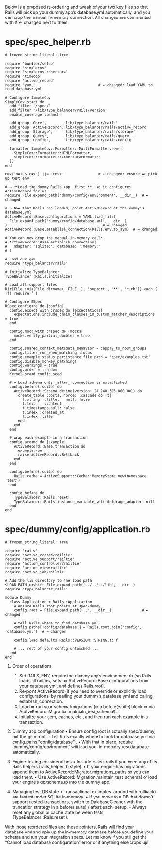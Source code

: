 Below is a proposed re‑ordering and tweak of your two key files so that Rails will pick up your dummy app’s database.yml automatically, and you can drop the manual in‑memory connection. All changes are commented with # ← changed next to them.

# spec/spec_helper.rb
```
# frozen_string_literal: true

require 'bundler/setup'
require 'simplecov'
require 'simplecov-cobertura'
require 'timecop'
require 'active_record'
require 'yaml'                             # ← changed: load YAML to read database.yml

# Configure SimpleCov
SimpleCov.start do
  add_filter '/spec/'
  add_filter '/lib/type_balancer/rails/version'
  enable_coverage :branch

  add_group 'Core',        'lib/type_balancer/rails'
  add_group 'ActiveRecord','lib/type_balancer/rails/active_record'
  add_group 'Storage',     'lib/type_balancer/rails/storage'
  add_group 'Query',       'lib/type_balancer/rails/query'
  add_group 'Config',      'lib/type_balancer/rails/config'

  formatter SimpleCov::Formatter::MultiFormatter.new([
    SimpleCov::Formatter::HTMLFormatter,
    SimpleCov::Formatter::CoberturaFormatter
  ])
end

ENV['RAILS_ENV'] ||= 'test'                # ← changed: ensure we pick up test env

# → **Load the dummy Rails app _first_**, so it configures ActiveRecord for us
require File.expand_path('dummy/config/environment', __dir__)  # ← changed

# → Now that Rails has loaded, point ActiveRecord at the dummy’s database.yml
ActiveRecord::Base.configurations = YAML.load_file(
  File.expand_path('dummy/config/database.yml', __dir__)
)                                            # ← changed
ActiveRecord::Base.establish_connection(Rails.env.to_sym)  # ← changed

# You can now drop the manual in‐memory call:
# ActiveRecord::Base.establish_connection(
#   adapter: 'sqlite3', database: ':memory:'
# )

# Load our gem
require 'type_balancer/rails'

# Initialize TypeBalancer
TypeBalancer::Rails.initialize!

# Load all support files
Dir[File.join(File.dirname(__FILE__), 'support', '**', '*.rb')].each { |f| require f }

# Configure RSpec
RSpec.configure do |config|
  config.expect_with :rspec do |expectations|
    expectations.include_chain_clauses_in_custom_matcher_descriptions = true
  end

  config.mock_with :rspec do |mocks|
    mocks.verify_partial_doubles = true
  end

  config.shared_context_metadata_behavior = :apply_to_host_groups
  config.filter_run_when_matching :focus
  config.example_status_persistence_file_path = 'spec/examples.txt'
  config.disable_monkey_patching!
  config.warnings = true
  config.order = :random
  Kernel.srand config.seed

  # → Load schema only _after_ connection is established
  config.before(:suite) do
    ActiveRecord::Schema.define(version: 20_240_315_000_001) do
      create_table :posts, force: :cascade do |t|
        t.string  :title,   null: false
        t.text    :content
        t.timestamps null: false
        t.index :created_at
        t.index :title
      end
    end
  end

  # wrap each example in a transaction
  config.around do |example|
    ActiveRecord::Base.transaction do
      example.run
      raise ActiveRecord::Rollback
    end
  end

  config.before(:suite) do
    Rails.cache = ActiveSupport::Cache::MemoryStore.new(namespace: 'test')
  end

  config.before do
    TypeBalancer::Rails.reset!
    TypeBalancer::Rails.instance_variable_set(:@storage_adapter, nil)
  end
end
```

# spec/dummy/config/application.rb
```
# frozen_string_literal: true

require 'rails'
require 'active_record/railtie'
require 'active_support/railtie'
require 'action_controller/railtie'
require 'action_view/railtie'
require 'active_job/railtie'

# Add the lib directory to the load path
$LOAD_PATH.unshift File.expand_path('../../../lib', __dir__)
require 'type_balancer_rails'

module Dummy
  class Application < Rails::Application
    # ensure Rails.root points at spec/dummy
    config.root = File.expand_path('..', __dir__)              # ← changed

    # tell Rails where to find database.yml
    config.paths['config/database'] = Rails.root.join('config', 'database.yml')  # ← changed

    config.load_defaults Rails::VERSION::STRING.to_f

    # ... rest of your config untouched ...
  end
end
```

1. Order of operations
	1.	Set RAILS_ENV, require the dummy app’s environment.rb (so Rails loads all railties, sets up ActiveRecord::Base.configurations from your database.yml, and defines Rails.root).
	2.	Re‑point ActiveRecord (if you need to override or explicitly load configurations) by reading your dummy’s database.yml and calling establish_connection.
	3.	Load or run your schema/migrations (in a before(:suite) block or via ActiveRecord::Migration.maintain_test_schema!).
	4.	Initialize your gem, caches, etc., and then run each example in a transaction.

2. Dummy app configuration
	•	Ensure config.root is actually spec/dummy, not the gem root.
	•	Tell Rails exactly where to look for database.yml via config.paths['config/database'].
	•	With that in place, require 'dummy/config/environment' will load your in‑memory test database automatically.

3. Engine‑testing considerations
	•	Include rspec-rails if you need any of its Rails helpers (rails_helper.rb style).
	•	If your engine has migrations, append them to ActiveRecord::Migrator.migrations_paths so you can load them.
	•	Use ActiveRecord::Migration.maintain_test_schema! or load your engine’s db/schema.rb into the dummy app.

4. Managing test DB state
	•	Transactional examples (around with rollback) are fastest under SQLite in‑memory.
	•	If you move to a DB that doesn’t support nested‑transactions, switch to DatabaseCleaner with the truncation strategy in a before(:suite) / after(:each) setup.
	•	Always reset any global or cache state between tests (TypeBalancer::Rails.reset!).

With those reordered files and these pointers, Rails will find your database.yml and spin up the in‑memory database before you define your schema and run your integration specs. Let me know if you still get the “Cannot load database configuration” error or if anything else crops up!